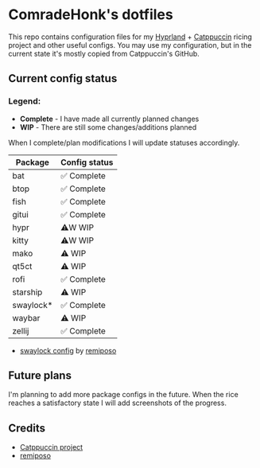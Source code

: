 # ComradeHonk's dotfiles

This repo contains configuration files for my [Hyprland](https://hyprland.org) + [Catppuccin](https://github.com/catppuccin/catppuccin) ricing project and other useful configs. You may use my configuration, but in the current state it's mostly copied from Catppuccin's GitHub.

## Current config status

### Legend:
- **Complete** - I have made all currently planned changes
- **WIP** - There are still some changes/additions planned

When I complete/plan modifications I will update statuses accordingly.

| Package   | Config status |
|-----------|---------------|
| bat       | ✅️ Complete   |
| btop      | ✅️ Complete   |
| fish      | ✅️ Complete   |
| gitui     | ✅️ Complete   |
| hypr      | ⚠️W WIP        |
| kitty     | ⚠️W WIP        |
| mako      | ⚠️  WIP        |
| qt5ct     | ⚠️  WIP        |
| rofi      | ✅️ Complete   |
| starship  | ⚠️  WIP        |
| swaylock* | ✅️ Complete   |
| waybar    | ⚠️  WIP        |
| zellij    | ✅️ Complete   |

* [swaylock config](https://github.com/remiposo/swaylock) by [remiposo](https://github.com/remiposo)

## Future plans

I'm planning to add more package configs in the future. When the rice reaches a satisfactory state I will add screenshots of the progress.

## Credits
- [Catppuccin project](https://github.com/catppuccin/catppuccin)
- [remiposo](https://github.com/remiposo)
